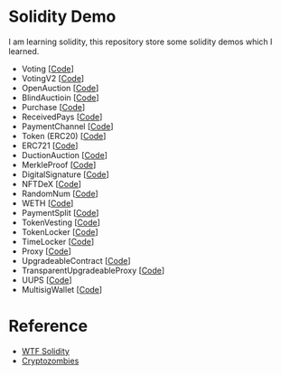 # Solidity Demo

I am learning solidity, this repository store some solidity demos which I learned.

- Voting \[[Code](https://github.com/umiotter/Solidity_Demos/blob/main/0x001_voting/)\]
- VotingV2 \[[Code](https://github.com/umiotter/Solidity_Demos/blob/main/0x002_votingv2/)\]
- OpenAuction \[[Code](https://github.com/umiotter/Solidity_Demos/blob/main/0x003_OpenAcution/)\]
- BlindAuctioin \[[Code](https://github.com/umiotter/Solidity_Demos/blob/main/0x004_BlindAuction/)\]
- Purchase \[[Code](https://github.com/umiotter/Solidity_Demos/blob/main/0x005_Purchase/)\]
- ReceivedPays \[[Code](https://github.com/umiotter/Solidity_Demos/blob/main/0x006_ReceivedPays/)\]
- PaymentChannel \[[Code](https://github.com/umiotter/Solidity_Demos/blob/main/0x007_PaymentChannel/)\]
- Token (ERC20) \[[Code](https://github.com/umiotter/Solidity_Demos/blob/main/0x008_Token/)\]
- ERC721 \[[Code](https://github.com/umiotter/Solidity_Demos/blob/main/0x009_ERC721/)\]
- DuctionAuction \[[Code](https://github.com/umiotter/Solidity_Demos/blob/main/0x010_DuctionAuction/)\]
- MerkleProof \[[Code](https://github.com/umiotter/Solidity_Demos/blob/main/0x011_MerkleProof/)\]
- DigitalSignature \[[Code](https://github.com/umiotter/Solidity_Demos/blob/main/0x012_DigitalSignature/)\]
- NFTDeX \[[Code](https://github.com/umiotter/Solidity_Demos/blob/main/0x013_NFTDeX/)\]
- RandomNum \[[Code](https://github.com/umiotter/Solidity_Demos/blob/main/0x014_RandomNum/)\]
- WETH \[[Code](https://github.com/umiotter/Solidity_Demos/blob/main/0x015_WETH/)\]
- PaymentSplit \[[Code](https://github.com/umiotter/Solidity_Demos/blob/main/0x016_PaymentSplit/)\]
- TokenVesting \[[Code](https://github.com/umiotter/Solidity_Demos/blob/main/0x017_TokenVesting/)\]
- TokenLocker \[[Code](https://github.com/umiotter/Solidity_Demos/blob/main/0x018_TokenLocker/)\]
- TimeLocker \[[Code](https://github.com/umiotter/Solidity_Demos/blob/main/0x019_TimeLocker/)\]
- Proxy \[[Code](https://github.com/umiotter/Solidity_Demos/blob/main/0x020_Proxy/)\]
- UpgradeableContract \[[Code](https://github.com/umiotter/Solidity_Demos/blob/main/0x021_UpgradeableContract/)\]
- TransparentUpgradeableProxy \[[Code](https://github.com/umiotter/Solidity_Demos/blob/main/0x022_TransparentUpgradeableProxy/)\]
- UUPS \[[Code](https://github.com/umiotter/Solidity_Demos/blob/main/0x023_UUPS/)\]
- MultisigWallet \[[Code](https://github.com/umiotter/Solidity_Demos/blob/main/0x024_MultisigWallet/)\]


# Reference
- [WTF Solidity](https://github.com/AmazingAng/WTF-Solidity/tree/main)
- [Cryptozombies](https://cryptozombies.io/en/course)